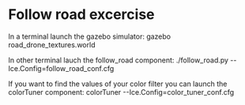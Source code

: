 Follow road excercise
==============

In a terminal launch the gazebo simulator:
gazebo road_drone_textures.world

In other terminal lauch the follow_road component:
./follow_road.py --Ice.Config=follow_road_conf.cfg

If you want to find the values of your color filter you can launch the colorTuner component:
colorTuner --Ice.Config=color_tuner_conf.cfg
